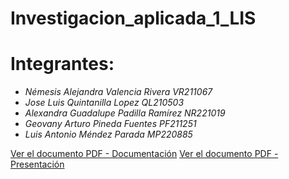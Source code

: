 # Investigacion_aplicada_1_LIS
# Integrantes:
- *Némesis Alejandra Valencia Rivera VR211067*
- *Jose Luis Quintanilla Lopez QL210503*
- *Alexandra Guadalupe Padilla Ramírez NR221019*
- *Geovany Arturo Pineda Fuentes PF211251*
- *Luis Antonio Méndez Parada MP220885*


  
[Ver el documento PDF - Documentación](https://github.com/VR211067/Investigacion_aplicada_1_LIS/blob/main/MANUAL%20LIS.pdf)
[Ver el documento PDF - Presentación](https://github.com/VR211067/Investigacion_aplicada_1_LIS/blob/main/Investigacion%20Aplicada.pdf)  

